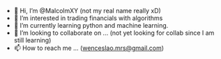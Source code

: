 - 👋 Hi, I’m @MalcolmXY (not my real name really xD)
- 👀 I’m interested in trading financials with algorithms
- 🌱 I’m currently learning python and machine learning.
- 💞️ I’m looking to collaborate on ... (not yet looking for collab since I am still learning)
- 📫 How to reach me ... (wenceslao.mrs@gmail.com)

<!---
MalcolmXY/MalcolmXY is a ✨ special ✨ repository because its `README.md` (this file) appears on your GitHub profile.
You can click the Preview link to take a look at your changes.
--->
